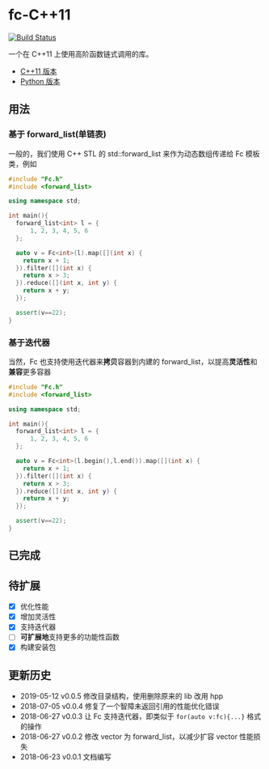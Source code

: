 # fc-C++11

[![Build Status](https://travis-ci.org/GrayFlow-Institute/fc-cpp.svg?branch=master)](https://travis-ci.org/GrayFlow-Institute/fc-cpp)

一个在 C++11 上使用高阶函数链式调用的库。

- [C++11 版本](https://github.com/GrayFlow-Institute/fc-cpp)
- [Python 版本](https://github.com/Riparo/fc-python)

## 用法

### 基于 forward_list(单链表)

一般的，我们使用 C++ STL 的 std::forward_list 来作为动态数组传递给 Fc 模板类，例如

```cpp
#include "Fc.h"
#include <forward_list>

using namespace std;

int main(){
  forward_list<int> l = {
      1, 2, 3, 4, 5, 6
  };

  auto v = Fc<int>(l).map([](int x) {
    return x + 1;
  }).filter([](int x) {
    return x > 3;
  }).reduce([](int x, int y) {
    return x + y;
  });

  assert(v==22);
}
```

### 基于迭代器

当然，Fc 也支持使用迭代器来**拷贝**容器到内建的 forward_list，以提高**灵活性**和**兼容**更多容器

```cpp
#include "Fc.h"
#include <forward_list>

using namespace std;

int main(){
  forward_list<int> l = {
      1, 2, 3, 4, 5, 6
  };

  auto v = Fc<int>(l.begin(),l.end()).map([](int x) {
    return x + 1;
  }).filter([](int x) {
    return x > 3;
  }).reduce([](int x, int y) {
    return x + y;
  });

  assert(v==22);
}
```

## 已完成

## 待扩展

- [x] 优化性能
- [x] 增加灵活性
- [x] 支持迭代器
- [ ] **可扩展地**支持更多的功能性函数
- [x] 构建安装包

## 更新历史

- 2019-05-12 v0.0.5 修改目录结构，使用删除原来的 lib 改用 hpp
- 2018-07-05 v0.0.4 修复了一个智障未返回引用的性能优化错误
- 2018-06-27 v0.0.3 让 Fc 支持迭代器，即类似于 `for(auto v:fc){...}` 格式的操作
- 2018-06-27 v0.0.2 修改 vector 为 forward_list，以减少扩容 vector 性能损失
- 2018-06-23 v0.0.1 文档编写